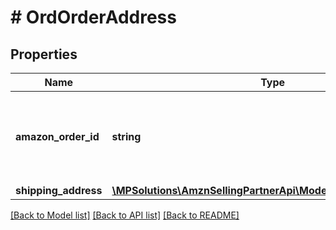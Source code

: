 # # OrdOrderAddress

## Properties

Name | Type | Description | Notes
------------ | ------------- | ------------- | -------------
**amazon_order_id** | **string** | An Amazon-defined order identifier, in 3-7-7 format. |
**shipping_address** | [**\MPSolutions\AmznSellingPartnerApi\Models\Orders\OrdAddress**](OrdAddress.md) |  | [optional]

[[Back to Model list]](../../README.md#models) [[Back to API list]](../../README.md#endpoints) [[Back to README]](../../README.md)
